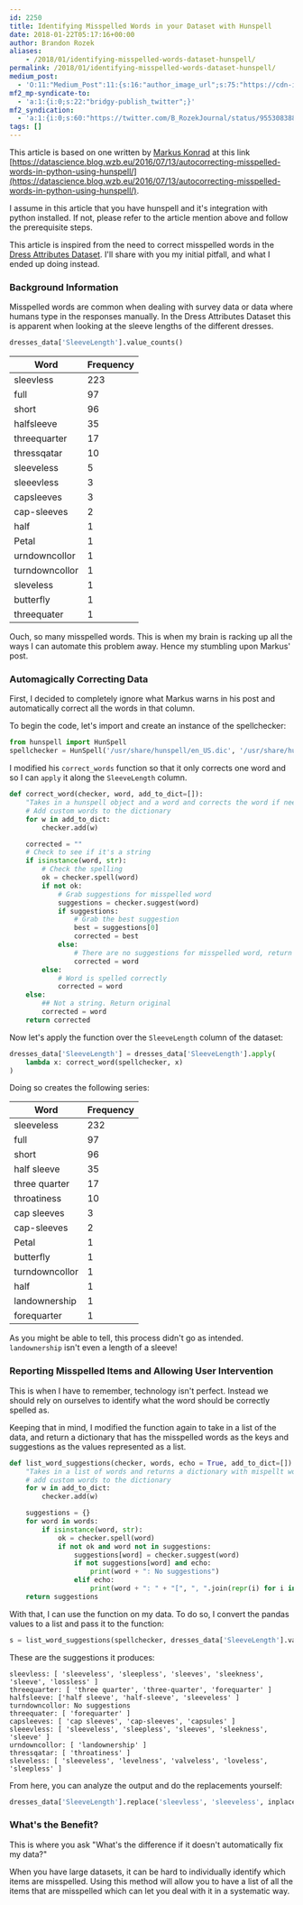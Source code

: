 ```yaml
---
id: 2250
title: Identifying Misspelled Words in your Dataset with Hunspell
date: 2018-01-22T05:17:16+00:00
author: Brandon Rozek
aliases:
    - /2018/01/identifying-misspelled-words-dataset-hunspell/
permalink: /2018/01/identifying-misspelled-words-dataset-hunspell/
medium_post:
  - 'O:11:"Medium_Post":11:{s:16:"author_image_url";s:75:"https://cdn-images-1.medium.com/fit/c/200/200/1*06lotWcLMUnKZTN6-Th3IQ.jpeg";s:10:"author_url";s:32:"https://medium.com/@brandonrozek";s:11:"byline_name";N;s:12:"byline_email";N;s:10:"cross_link";s:2:"no";s:2:"id";s:12:"c0ccd543b7e6";s:21:"follower_notification";s:3:"yes";s:7:"license";s:19:"all-rights-reserved";s:14:"publication_id";s:2:"-1";s:6:"status";s:6:"public";s:3:"url";s:104:"https://medium.com/@brandonrozek/identifying-misspelled-words-in-your-dataset-with-hunspell-c0ccd543b7e6";}'
mf2_mp-syndicate-to:
  - 'a:1:{i:0;s:22:"bridgy-publish_twitter";}'
mf2_syndication:
  - 'a:1:{i:0;s:60:"https://twitter.com/B_RozekJournal/status/955308388384235521";}'
tags: []
---
```

This article is based on one written by [Markus Konrad](https://datascience.blog.wzb.eu/author/markus_konrad/) at this link [https://datascience.blog.wzb.eu/2016/07/13/autocorrecting-misspelled-words-in-python-using-hunspell/](https://datascience.blog.wzb.eu/2016/07/13/autocorrecting-misspelled-words-in-python-using-hunspell/).

I assume in this article that you have hunspell and it's integration with python installed. If not, please refer to the article mention above and follow the prerequisite steps.

This article is inspired from the need to correct misspelled words in the [Dress Attributes Dataset](https://archive.ics.uci.edu/ml/datasets/Dresses_Attribute_Sales). I'll share with you my initial pitfall, and what I ended up doing instead.

### Background Information

Misspelled words are common when dealing with survey data or data where humans type in the responses manually. In the Dress Attributes Dataset this is apparent when looking at the sleeve lengths of the different dresses.

```python
dresses_data['SleeveLength'].value_counts()
```


| Word           | Frequency |
| -------------- | --------- |
| sleevless      | 223       |
| full           | 97        |
| short          | 96        |
| halfsleeve     | 35        |
| threequarter   | 17        |
| thressqatar    | 10        |
| sleeveless     | 5         |
| sleeevless     | 3         |
| capsleeves     | 3         |
| cap-sleeves    | 2         |
| half           | 1         |
| Petal          | 1         |
| urndowncollor  | 1         |
| turndowncollor | 1         |
| sleveless      | 1         |
| butterfly      | 1         |
| threequater    | 1         |

Ouch, so many misspelled words. This is when my brain is racking up all the ways I can automate this problem away. Hence my stumbling upon Markus' post.

### Automagically Correcting Data

First, I decided to completely ignore what Markus warns in his post and automatically correct all the words in that column.

To begin the code, let's import and create an instance of the spellchecker:

```python
from hunspell import HunSpell
spellchecker = HunSpell('/usr/share/hunspell/en_US.dic', '/usr/share/hunspell/en_US.aff')
```

I modified his `correct_words` function so that it only corrects one word and so I can `apply` it along the `SleeveLength` column. 

```python
def correct_word(checker, word, add_to_dict=[]):
    "Takes in a hunspell object and a word and corrects the word if needed"   
    # Add custom words to the dictionary
    for w in add_to_dict:
        checker.add(w)

    corrected = ""
    # Check to see if it's a string
    if isinstance(word, str):
        # Check the spelling
        ok = checker.spell(word)
        if not ok:
            # Grab suggestions for misspelled word
            suggestions = checker.suggest(word)
            if suggestions:
                # Grab the best suggestion
                best = suggestions[0]
                corrected = best
            else:
                # There are no suggestions for misspelled word, return the original
                corrected = word 
        else:
            # Word is spelled correctly
            corrected = word
    else:
        ## Not a string. Return original
        corrected = word
    return corrected
```

Now let's apply the function over the `SleeveLength` column of the dataset:

```python
dresses_data['SleeveLength'] = dresses_data['SleeveLength'].apply(
    lambda x: correct_word(spellchecker, x)
)
```

Doing so creates the following series:

| Word           | Frequency |
| -------------- | --------- |
| sleeveless     | 232       |
| full           | 97        |
| short          | 96        |
| half sleeve    | 35        |
| three quarter  | 17        |
| throatiness    | 10        |
| cap sleeves    | 3         |
| cap-sleeves    | 2         |
| Petal          | 1         |
| butterfly      | 1         |
| turndowncollor | 1         |
| half           | 1         |
| landownership  | 1         |
| forequarter    | 1         |

As you might be able to tell, this process didn't go as intended. `landownership` isn't even a length of a sleeve!

### Reporting Misspelled Items and Allowing User Intervention

This is when I have to remember, technology isn't perfect. Instead we should rely on ourselves to identify what the word should be correctly spelled as.

Keeping that in mind, I modified the function again to take in a list of the data, and return a dictionary that has the misspelled words as the keys and suggestions as the values represented as a list.

```python
def list_word_suggestions(checker, words, echo = True, add_to_dict=[]):
    "Takes in a list of words and returns a dictionary with mispellt words as keys and suggestions as a list. Also prints it out"
    # add custom words to the dictionary
    for w in add_to_dict:
        checker.add(w)

    suggestions = {}
    for word in words:
        if isinstance(word, str):
            ok = checker.spell(word)
            if not ok and word not in suggestions:
                suggestions[word] = checker.suggest(word)
                if not suggestions[word] and echo:
                    print(word + ": No suggestions")
                elif echo:
                    print(word + ": " + "[", ", ".join(repr(i) for i in suggestions[word]), "]")
    return suggestions
```

With that, I can use the function on my data. To do so, I convert the pandas values to a list and pass it to the function:

```python
s = list_word_suggestions(spellchecker, dresses_data['SleeveLength'].values.tolist())
```

These are the suggestions it produces:

```
sleevless: [ 'sleeveless', 'sleepless', 'sleeves', 'sleekness', 'sleeve', 'lossless' ]
threequarter: [ 'three quarter', 'three-quarter', 'forequarter' ]
halfsleeve: ['half sleeve', 'half-sleeve', 'sleeveless' ]
turndowncollor: No suggestions
threequater: [ 'forequarter' ]
capsleeves: [ 'cap sleeves', 'cap-sleeves', 'capsules' ]
sleeevless: [ 'sleeveless', 'sleepless', 'sleeves', 'sleekness', 'sleeve' ]
urndowncollor: [ 'landownership' ]
thressqatar: [ 'throatiness' ]
sleveless: [ 'sleeveless', 'levelness', 'valveless', 'loveless', 'sleepless' ]
```

From here, you can analyze the output and do the replacements yourself:

```python
dresses_data['SleeveLength'].replace('sleevless', 'sleeveless', inplace = True)
```

### What's the Benefit?

This is where you ask "What's the difference if it doesn't automatically fix my data?"

When you have large datasets, it can be hard to individually identify which items are misspelled. Using this method will allow you to have a list of all the items that are misspelled which can let you deal with it in a systematic way.

